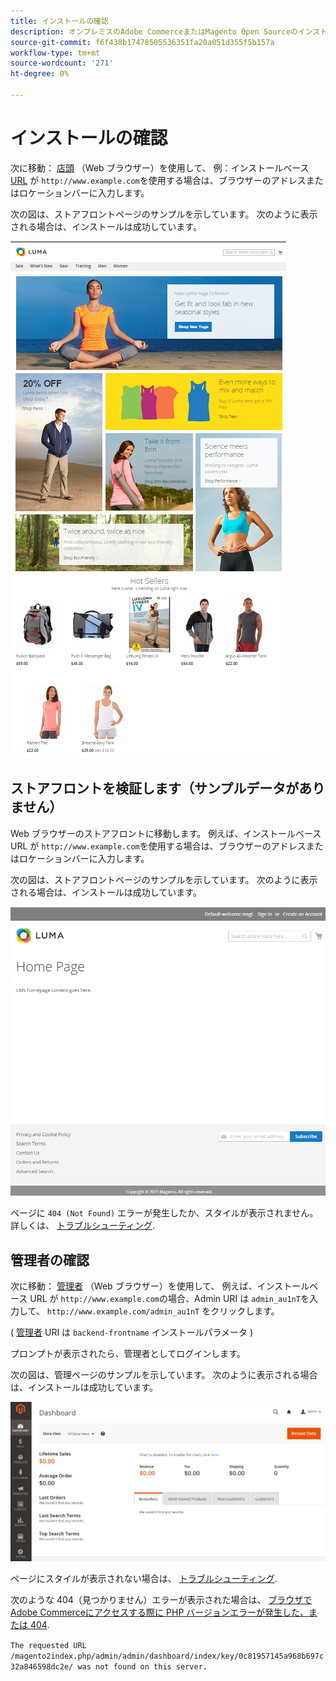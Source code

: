 ```yaml
---
title: インストールの確認
description: オンプレミスのAdobe CommerceまたはMagento Open Sourceのインストールが正常に完了したことを確認するには、次の手順に従います。
source-git-commit: f6f438b17478505536351fa20a051d355f5b157a
workflow-type: tm+mt
source-wordcount: '271'
ht-degree: 0%

---
```



# インストールの確認

次に移動： [店頭](https://glossary.magento.com/storefront) （Web ブラウザー）を使用して、 例：インストールベース [URL](https://glossary.magento.com/url) が `http://www.example.com`を使用する場合は、ブラウザーのアドレスまたはロケーションバーに入力します。

次の図は、ストアフロントページのサンプルを示しています。 次のように表示される場合は、インストールは成功しています。

![Luma テーマを使用したストアフロント](../../assets/installation/install-success_store-luma.png)

## ストアフロントを検証します（サンプルデータがありません）

Web ブラウザーのストアフロントに移動します。 例えば、インストールベース URL が `http://www.example.com`を使用する場合は、ブラウザーのアドレスまたはロケーションバーに入力します。

次の図は、ストアフロントページのサンプルを示しています。 次のように表示される場合は、インストールは成功しています。

![インストールが成功したことを確認するストアフロント](../../assets/installation/install-success_store.png)

ページに `404 (Not Found)` エラーが発生したか、スタイルが表示されません。詳しくは、 [トラブルシューティング](https://support.magento.com/hc/en-us/articles/360032994352).

## 管理者の確認

次に移動： [管理者](https://glossary.magento.com/magento-admin) （Web ブラウザー）を使用して、 例えば、インストールベース URL が `http://www.example.com`の場合、Admin URI は `admin_au1nT`を入力して、 `http://www.example.com/admin_au1nT` をクリックします。

( [管理者](https://glossary.magento.com/admin) URI は `backend-frontname` インストールパラメータ )

プロンプトが表示されたら、管理者としてログインします。

次の図は、管理ページのサンプルを示しています。 次のように表示される場合は、インストールは成功しています。

![インストールが成功したことを確認する管理者](../../assets/installation/install_success_admin.png)

ページにスタイルが表示されない場合は、 [トラブルシューティング](https://support.magento.com/hc/en-us/articles/360032994352).

次のような 404（見つかりません）エラーが表示された場合は、 [ブラウザでAdobe Commerceにアクセスする際に PHP バージョンエラーが発生した、または 404](https://support.magento.com/hc/en-us/articles/360033117152).

`The requested URL /magento2index.php/admin/admin/dashboard/index/key/0c81957145a968b697c32a846598dc2e/ was not found on this server.`
